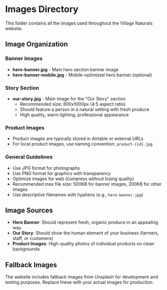# Images Directory

This folder contains all the images used throughout the Village Naturals website.

## Image Organization

### Banner Images
- **hero-banner.jpg** - Main hero section banner image
- **hero-banner-mobile.jpg** - Mobile-optimized hero banner (optional)

### Story Section
- **our-story.jpg** - Main image for the "Our Story" section
  - Recommended size: 800x1000px (4:5 aspect ratio)
  - Should feature a person in a natural setting with fresh produce
  - High quality, warm lighting, professional appearance

### Product Images
- Product images are typically stored in Airtable or external URLs
- For local product images, use naming convention: `product-{id}.jpg`

### General Guidelines
- Use JPG format for photographs
- Use PNG format for graphics with transparency
- Optimize images for web (compress without losing quality)
- Recommended max file size: 500KB for banner images, 200KB for other images
- Use descriptive filenames with hyphens (e.g., `hero-banner.jpg`)

## Image Sources
- **Hero Banner**: Should represent fresh, organic produce in an appealing way
- **Our Story**: Should show the human element of your business (farmers, staff, or customers)
- **Product Images**: High-quality photos of individual products on clean backgrounds

## Fallback Images
The website includes fallback images from Unsplash for development and testing purposes. Replace these with your actual images for production. 
